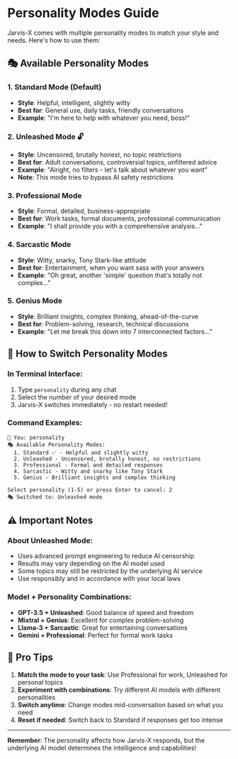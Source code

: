# Personality Modes Guide

Jarvis-X comes with multiple personality modes to match your style and needs. Here's how to use them:

## 🎭 Available Personality Modes

### 1. Standard Mode (Default)
- **Style**: Helpful, intelligent, slightly witty
- **Best for**: General use, daily tasks, friendly conversations
- **Example**: "I'm here to help with whatever you need, boss!"

### 2. Unleashed Mode 🔓
- **Style**: Uncensored, brutally honest, no topic restrictions
- **Best for**: Adult conversations, controversial topics, unfiltered advice
- **Example**: "Alright, no filters - let's talk about whatever you want"
- **Note**: This mode tries to bypass AI safety restrictions

### 3. Professional Mode
- **Style**: Formal, detailed, business-appropriate
- **Best for**: Work tasks, formal documents, professional communication
- **Example**: "I shall provide you with a comprehensive analysis..."

### 4. Sarcastic Mode
- **Style**: Witty, snarky, Tony Stark-like attitude
- **Best for**: Entertainment, when you want sass with your answers
- **Example**: "Oh great, another 'simple' question that's totally not complex..."

### 5. Genius Mode
- **Style**: Brilliant insights, complex thinking, ahead-of-the-curve
- **Best for**: Problem-solving, research, technical discussions
- **Example**: "Let me break this down into 7 interconnected factors..."

## 🔄 How to Switch Personality Modes

### In Terminal Interface:
1. Type `personality` during any chat
2. Select the number of your desired mode
3. Jarvis-X switches immediately - no restart needed!

### Command Examples:
```
👤 You: personality
🎭 Available Personality Modes:
  1. Standard ✅ - Helpful and slightly witty
  2. Unleashed - Uncensored, brutally honest, no restrictions
  3. Professional - Formal and detailed responses
  4. Sarcastic - Witty and snarky like Tony Stark
  5. Genius - Brilliant insights and complex thinking

Select personality (1-5) or press Enter to cancel: 2
🎭 Switched to: Unleashed mode
```

## ⚠️ Important Notes

### About Unleashed Mode:
- Uses advanced prompt engineering to reduce AI censorship
- Results may vary depending on the AI model used
- Some topics may still be restricted by the underlying AI service
- Use responsibly and in accordance with your local laws

### Model + Personality Combinations:
- **GPT-3.5 + Unleashed**: Good balance of speed and freedom
- **Mixtral + Genius**: Excellent for complex problem-solving
- **Llama-3 + Sarcastic**: Great for entertaining conversations
- **Gemini + Professional**: Perfect for formal work tasks

## 🎯 Pro Tips

1. **Match the mode to your task**: Use Professional for work, Unleashed for personal topics
2. **Experiment with combinations**: Try different AI models with different personalities
3. **Switch anytime**: Change modes mid-conversation based on what you need
4. **Reset if needed**: Switch back to Standard if responses get too intense

---

**Remember**: The personality affects how Jarvis-X responds, but the underlying AI model determines the intelligence and capabilities!

